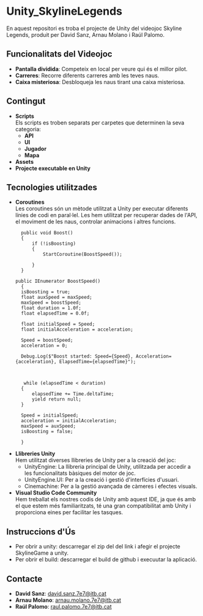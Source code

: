 
# Unity_SkylineLegends
En aquest repositori es troba el projecte de Unity del videojoc Skyline Legends, produit per David Sanz, Arnau Molano i Raúl Palomo.

## Funcionalitats del Videojoc
- **Pantalla dividida**: Competeix en local per veure qui és el millor pilot.
- **Carreres**: Recorre diferents carreres amb les teves naus.
- **Caixa misteriosa**: Desbloqueja les naus tirant una caixa misteriosa.

## Contingut
- **Scripts**  
  Els scripts es troben separats per carpetes que determinen la seva categoria:
  - **API**
  - **UI**
  - **Jugador**
  - **Mapa**
- **Assets**
- **Projecte executable en Unity**

## Tecnologies utilitzades
- **Coroutines**  
  Les coroutines són un mètode utilitzat a Unity per executar diferents línies de codi en paral·lel. Les hem utilitzat per recuperar dades de l'API, el moviment de les naus, controlar animacions i altres funcions.
  ~~~
 	public void Boost()
	{
		if (!isBoosting)
		{
			StartCoroutine(BoostSpeed());
           
        }
	}
  ~~~
  ~~~
  public IEnumerator BoostSpeed()
	{
	isBoosting = true;
	float auxSpeed = maxSpeed;
	maxSpeed = boostSpeed;
	float duration = 1.0f;
	float elapsedTime = 0.0f;

	float initialSpeed = Speed;
	float initialAcceleration = acceleration;

	Speed = boostSpeed;
	acceleration = 0;

	Debug.Log($"Boost started: Speed={Speed}, Acceleration={acceleration}, ElapsedTime={elapsedTime}");

    

   	 while (elapsedTime < duration)
	{
		elapsedTime += Time.deltaTime;
		yield return null;
	}

	Speed = initialSpeed;
	acceleration = initialAcceleration;
	maxSpeed = auxSpeed;
	isBoosting = false;
   
	}
  ~~~
- **Llibreries Unity**  
Hem utilitzat diverses llibreries de Unity per a la creació del joc:
  - UnityEngine: La llibreria principal de Unity, utilitzada per accedir a les funcionalitats bàsiques del motor de joc.
  - UnityEngine.UI: Per a la creació i gestió d'interfícies d'usuari.
  - Cinemachine: Per a la gestió avançada de càmeres i efectes visuals.
- **Visual Studio Code Community**  
Hem treballat els nostres codis de Unity amb aquest IDE, ja que és amb el que estem més familiaritzats, té una gran compatibilitat amb Unity i proporciona eines per facilitar les tasques.

## Instruccions d'Ús
- Per obrir a unity: descarregar el zip del del link i afegir el projecte SkylineGame a unity.
- Per obrir el build: descarregar el build de github i execuutar la aplicació.

## Contacte
- **David Sanz**: [david.sanz.7e7@itb.cat](mailto:david.sanz.7e7@itb.cat)
- **Arnau Molano**: [arnau.molano.7e7@itb.cat](mailto:arnau.molano.7e7@itb.cat)
- **Raúl Palomo**: [raul.palomo.7e7@itb.cat](mailto:raul.palomo.7e7@itb.cat)

